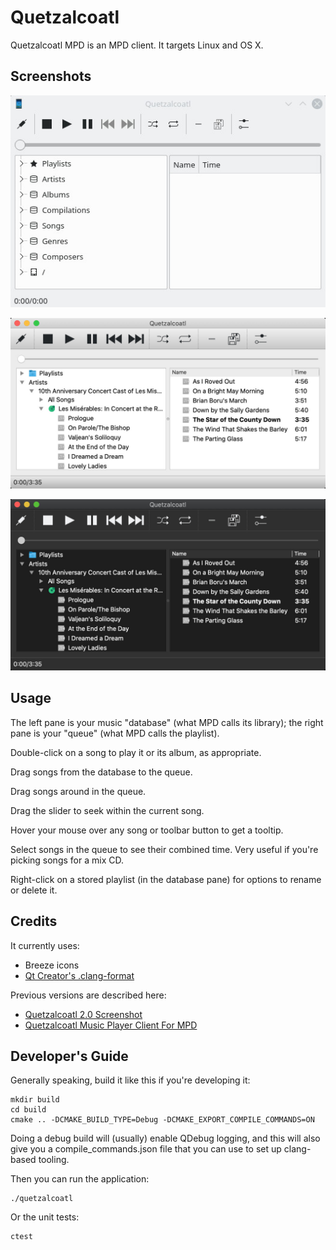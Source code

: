 # Quetzalcoatl

Quetzalcoatl MPD is an MPD client. It targets Linux and OS X.

## Screenshots

![KDE Neon](screenshots/kde_neon.jpg)

![OS X Light Mode](screenshots/osx_light_mode.jpg)

![OS X Dark Mode](screenshots/osx_dark_mode.jpg)

## Usage

The left pane is your music "database" (what MPD calls its library); the right pane is your "queue" (what MPD calls the playlist).

Double-click on a song to play it or its album, as appropriate.

Drag songs from the database to the queue.

Drag songs around in the queue.

Drag the slider to seek within the current song.

Hover your mouse over any song or toolbar button to get a tooltip.

Select songs in the queue to see their combined time. Very useful if you're picking songs for a mix CD.

Right-click on a stored playlist (in the database pane) for options to rename or delete it.

## Credits

It currently uses:

* Breeze icons
* [Qt Creator's .clang-format](https://github.com/qt-creator/qt-creator/blob/master/.clang-format)

Previous versions are described here:

* [Quetzalcoatl 2.0 Screenshot](http://duganchen.ca/quetzalcoatl-2-0-screenshot/)
* [Quetzalcoatl Music Player Client For MPD](https://duganchen.ca/project/software-development/quetzalcoatl-mpd-client/)

## Developer's Guide

Generally speaking, build it like this if you're developing it:

    mkdir build
    cd build
    cmake .. -DCMAKE_BUILD_TYPE=Debug -DCMAKE_EXPORT_COMPILE_COMMANDS=ON

Doing a debug build will (usually) enable QDebug logging, and this will also give you a compile_commands.json file that you can use to set up clang-based tooling.

Then you can run the application:

    ./quetzalcoatl

Or the unit tests:

    ctest
